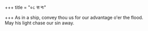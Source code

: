 +++
title = "०८ स नः"

+++
As in a ship, convey thou us for our advantage o'er the flood.  
     May his light chase our sin away.